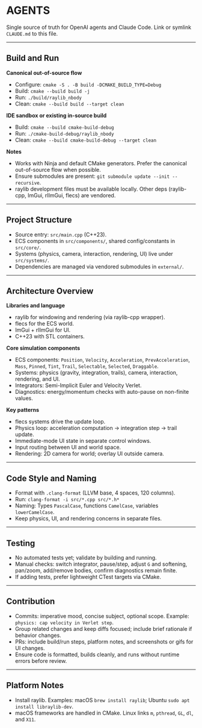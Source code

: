 # AGENTS

Single source of truth for OpenAI agents and Claude Code. Link or symlink `CLAUDE.md` to this file.

---

## Build and Run

**Canonical out-of-source flow**

- Configure: `cmake -S . -B build -DCMAKE_BUILD_TYPE=Debug`
- Build: `cmake --build build -j`
- Run: `./build/raylib_nbody`
- Clean: `cmake --build build --target clean`

**IDE sandbox or existing in-source build**

- Build: `cmake --build cmake-build-debug`
- Run: `./cmake-build-debug/raylib_nbody`
- Clean: `cmake --build cmake-build-debug --target clean`

**Notes**

- Works with Ninja and default CMake generators. Prefer the canonical out-of-source flow when possible.
- Ensure submodules are present: `git submodule update --init --recursive`.
- raylib development files must be available locally. Other deps (raylib-cpp, ImGui, rlImGui, flecs) are vendored.

---

## Project Structure

- Source entry: `src/main.cpp` (C++23).
- ECS components in `src/components/`, shared config/constants in `src/core/`.
- Systems (physics, camera, interaction, rendering, UI) live under `src/systems/`.
- Dependencies are managed via vendored submodules in `external/`.

---

## Architecture Overview

**Libraries and language**

- raylib for windowing and rendering (via raylib-cpp wrapper).
- flecs for the ECS world.
- ImGui + rlImGui for UI.
- C++23 with STL containers.

**Core simulation components**

- ECS components: `Position`, `Velocity`, `Acceleration`, `PrevAcceleration`, `Mass`,
  `Pinned`, `Tint`, `Trail`, `Selectable`, `Selected`, `Draggable`.
- Systems: physics (gravity, integration, trails), camera, interaction, rendering, and UI.
- Integrators: Semi-Implicit Euler and Velocity Verlet.
- Diagnostics: energy/momentum checks with auto-pause on non-finite values.

**Key patterns**

- flecs systems drive the update loop.
- Physics loop: acceleration computation → integration step → trail update.
- Immediate-mode UI state in separate control windows.
- Input routing between UI and world space.
- Rendering: 2D camera for world; overlay UI outside camera.

---

## Code Style and Naming

- Format with `.clang-format` (LLVM base, 4 spaces, 120 columns).
- Run: `clang-format -i src/*.cpp src/*.h*`
- Naming: Types `PascalCase`, functions `CamelCase`, variables `lowerCamelCase`.
- Keep physics, UI, and rendering concerns in separate files.

---

## Testing

- No automated tests yet; validate by building and running.
- Manual checks: switch integrator, pause/step, adjust `G` and softening, pan/zoom, add/remove bodies, confirm diagnostics remain finite.
- If adding tests, prefer lightweight CTest targets via CMake.

---

## Contribution

- Commits: imperative mood, concise subject, optional scope. Example: `physics: cap velocity in Verlet step`.
- Group related changes and keep diffs focused; include brief rationale if behavior changes.
- PRs: include build/run steps, platform notes, and screenshots or gifs for UI changes.
- Ensure code is formatted, builds cleanly, and runs without runtime errors before review.

---

## Platform Notes

- Install raylib. Examples: macOS `brew install raylib`; Ubuntu `sudo apt install libraylib-dev`.
- macOS frameworks are handled in CMake. Linux links `m`, `pthread`, `GL`, `dl`, and `X11`.